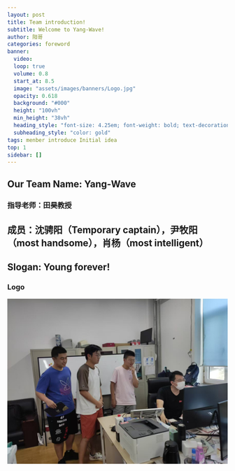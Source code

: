 ```yaml
---
layout: post
title: Team introduction!
subtitle: Welcome to Yang-Wave!
author: 阳哥
categories: foreword
banner:
  video: 
  loop: true
  volume: 0.8
  start_at: 8.5
  image: "assets/images/banners/Logo.jpg"
  opacity: 0.618
  background: "#000"
  height: "100vh"
  min_height: "38vh"
  heading_style: "font-size: 4.25em; font-weight: bold; text-decoration: underline"
  subheading_style: "color: gold"
tags: menber introduce Initial idea
top: 1
sidebar: []
---
```

## Our Team Name: Yang-Wave  

### 指导老师：田昊教授  

## 成员：沈骋阳（Temporary captain），尹牧阳（most handsome），肖杨（most intelligent）  

## Slogan: Young forever!  

### Logo

![banner](/assets/images/banners/第二周见面会.jpg)

